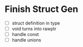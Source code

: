 # Finish Struct Gen

- [ ] struct definition in type
- [ ] void turns into rawptr
- [ ] handle const
- [ ] handle unions
